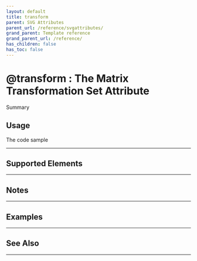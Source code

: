 ```yaml
---
layout: default
title: transform
parent: SVG Attributes
parent_url: /reference/svgattributes/
grand_parent: Template reference
grand_parent_url: /reference/
has_children: false
has_toc: false
---
```


# @transform : The Matrix Transformation Set Attribute

Summary

## Usage

 The code sample

---

## Supported Elements


---

## Notes


---

## Examples


---


## See Also


---

